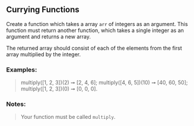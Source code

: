 ## Currying Functions

Create a function which takes a array `arr` of integers as an argument. This function must return another function, which takes a single integer as an argument and returns a new array.

The returned array should consist of each of the elements from the first array multiplied by the integer.

### Examples:

> multiply([1, 2, 3])(2) ➞ [2, 4, 6];
> multiply([4, 6, 5])(10) ➞ [40, 60, 50];
> multiply([1, 2, 3])(0) ➞ [0, 0, 0].

### Notes:

> Your function must be called `multiply`.
